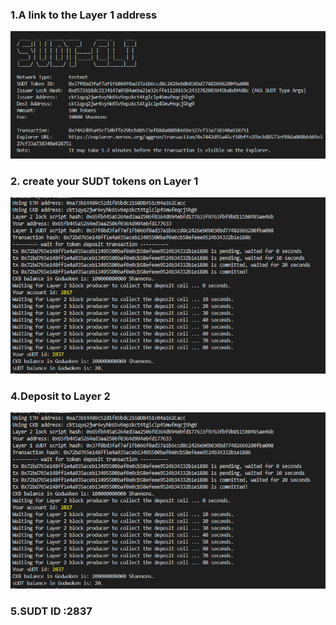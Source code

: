### 1.A link to the Layer 1 address
![](1.png)

### 2. create your SUDT tokens on Layer 1
![](2.png)
### 4.Deposit to Layer 2

![](2.png)

### 5.SUDT ID :2837
